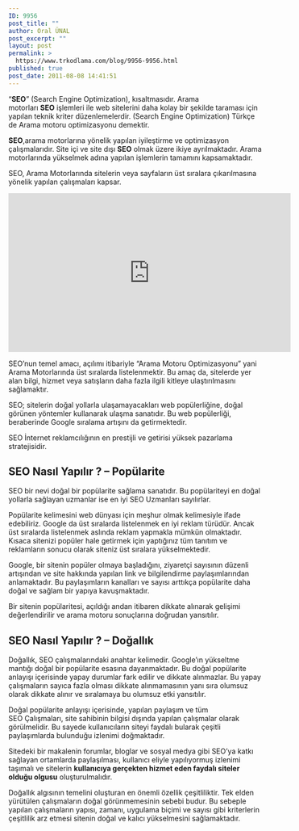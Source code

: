 ```yaml
---
ID: 9956
post_title: ""
author: Oral ÜNAL
post_excerpt: ""
layout: post
permalink: >
  https://www.trkodlama.com/blog/9956-9956.html
published: true
post_date: 2011-08-08 14:41:51
---
```

“<b>SEO</b>” (Search Engine Optimization), kısaltmasıdır. Arama motorları <b>SEO</b> işlemleri ile web sitelerini daha kolay bir şekilde taraması için yapılan teknik kriter düzenlemelerdir. (Search Engine Optimization) Türkçe de Arama motoru optimizasyonu demektir.

<strong>SEO</strong>,arama motorlarına yönelik yapılan iyileştirme ve optimizasyon çalışmalarıdır. Site içi ve site dışı <strong>SEO</strong> olmak üzere ikiye ayrılmaktadır. Arama motorlarında yükselmek adına yapılan işlemlerin tamamını kapsamaktadır.

SEO, Arama Motorlarında sitelerin veya sayfaların üst sıralara çıkarılmasına yönelik yapılan çalışmaları kapsar.

<iframe src="https://www.youtube.com/embed/-Z7YrsCBMnM?rel=0&amp;controls=0&amp;showinfo=0" width="560" height="315" frameborder="0" allowfullscreen="allowfullscreen"></iframe>

SEO’nun temel amacı, açılımı itibariyle “Arama Motoru Optimizasyonu” yani Arama Motorlarında üst sıralarda listelenmektir. Bu amaç da, sitelerde yer alan bilgi, hizmet veya satışların daha fazla ilgili kitleye ulaştırılmasını sağlamaktır.

SEO; sitelerin doğal yollarla ulaşamayacakları web popülerliğine, doğal görünen yöntemler kullanarak ulaşma sanatıdır. Bu web popülerliği, beraberinde Google sıralama artışını da getirmektedir.

SEO İnternet reklamcılığının en prestijli ve getirisi yüksek pazarlama stratejisidir.
<h2>SEO Nasıl Yapılır ? – Popülarite</h2>
SEO bir nevi doğal bir popülarite sağlama sanatıdır. Bu popülariteyi en doğal yollarla sağlayan uzmanlar ise en iyi SEO Uzmanları sayılırlar.

Popülarite kelimesini web dünyası için meşhur olmak kelimesiyle ifade edebiliriz. Google da üst sıralarda listelenmek en iyi reklam türüdür. Ancak üst sıralarda listelenmek aslında reklam yapmakla mümkün olmaktadır. Kısaca sitenizi popüler hale getirmek için yaptığınız tüm tanıtım ve reklamların sonucu olarak siteniz üst sıralara yükselmektedir.

Google, bir sitenin popüler olmaya başladığını, ziyaretçi sayısının düzenli artışından ve site hakkında yapılan link ve bilgilendirme paylaşımlarından anlamaktadır. Bu paylaşımların kanalları ve sayısı arttıkça popülarite daha doğal ve sağlam bir yapıya kavuşmaktadır.

Bir sitenin popülaritesi, açıldığı andan itibaren dikkate alınarak gelişimi değerlendirilir ve arama motoru sonuçlarına doğrudan yansıtılır.
<h2>SEO Nasıl Yapılır ? – Doğallık</h2>
Doğallık, SEO çalışmalarındaki anahtar kelimedir. Google’ın yükseltme mantığı doğal bir popülarite esasına dayanmaktadır. Bu doğal popülarite anlayışı içerisinde yapay durumlar fark edilir ve dikkate alınmazlar. Bu yapay çalışmaların sayıca fazla olması dikkate alınmamasının yanı sıra olumsuz olarak dikkate alınır ve sıralamaya bu olumsuz etki yansıtılır.

Doğal popülarite anlayışı içerisinde, yapılan paylaşım ve tüm SEO Çalışmaları, site sahibinin bilgisi dışında yapılan çalışmalar olarak görülmelidir. Bu sayede kullanıcıların siteyi faydalı bularak çeşitli paylaşımlarda bulunduğu izlenimi doğmaktadır.

Sitedeki bir makalenin forumlar, bloglar ve sosyal medya gibi SEO’ya katkı sağlayan ortamlarda paylaşılması, kullanıcı eliyle yapılıyormuş izlenimi taşımalı ve sitelerin <strong>kullanıcıya gerçekten hizmet eden faydalı siteler olduğu olgusu</strong> oluşturulmalıdır.

Doğallık algısının temelini oluşturan en önemli özellik çeşitliliktir. Tek elden yürütülen çalışmaların doğal görünmemesinin sebebi budur. Bu sebeple yapılan çalışmaların yapısı, zamanı, uygulama biçimi ve sayısı gibi kriterlerin çeşitlilik arz etmesi sitenin doğal ve kalıcı yükselmesini sağlamaktadır.
